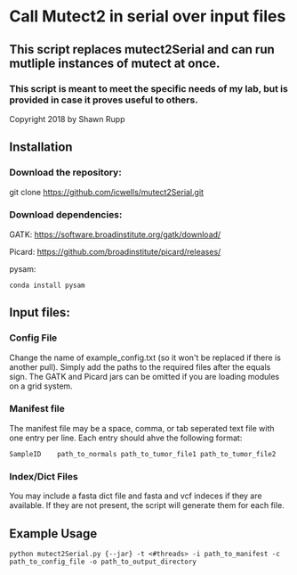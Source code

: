 # Call Mutect2 in serial over input files
## This script replaces mutect2Serial and can run mutliple instances of mutect at once. 
### This script is meant to meet the specific needs of my lab, but is provided in case it proves useful to others.

Copyright 2018 by Shawn Rupp

## Installation
### Download the repository:

git clone https://github.com/icwells/mutect2Serial.git

### Download dependencies:

GATK: https://software.broadinstitute.org/gatk/download/ 

Picard: https://github.com/broadinstitute/picard/releases/ 

pysam: 

	conda install pysam 

## Input files:

### Config File 
Change the name of example_config.txt (so it won't be replaced if there is another pull). 
Simply add the paths to the required files after the equals sign. 
The GATK and Picard jars can be omitted if you are loading modules on a grid system. 

### Manifest file 
The manifest file may be a space, comma, or tab seperated text file with one entry per line. 
Each entry should ahve the following format: 

	SampleID	path_to_normals	path_to_tumor_file1	path_to_tumor_file2 

### Index/Dict Files
You may include a fasta dict file and fasta and vcf indeces if they are available. 
If they are not present, the script will generate them for each file. 

## Example Usage

	python mutect2Serial.py {--jar} -t <#threads> -i path_to_manifest -c path_to_config_file -o path_to_output_directory
